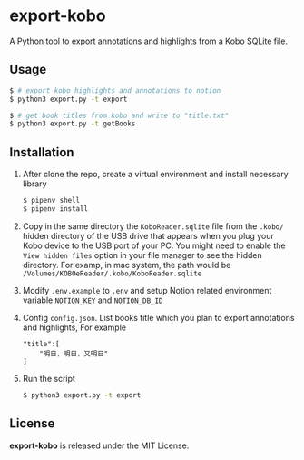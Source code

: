 # export-kobo

A Python tool to export annotations and highlights from a Kobo SQLite file.

## Usage
```bash
$ # export kobo highlights and annotations to notion
$ python3 export.py -t export

$ # get book titles from kobo and write to "title.txt"
$ python3 export.py -t getBooks
```
## Installation

1. After clone the repo, create a virtual environment and install necessary library
   ```bash
   $ pipenv shell
   $ pipenv install
   ```

2. Copy in the same directory the ``KoboReader.sqlite`` file
   from the ``.kobo/`` hidden directory of the USB drive
   that appears when you plug your Kobo device to the USB port of your PC.
   You might need to enable the ``View hidden files`` option
   in your file manager to see the hidden directory. 
   For examp, in mac system, the path would be ``/Volumes/KOBOeReader/.kobo/KoboReader.sqlite``

3. Modify ``.env.example`` to ``.env`` and setup Notion related environment variable ``NOTION_KEY`` and ``NOTION_DB_ID``

4. Config ``config.json``. List books title which you plan to export annotations and highlights, For example
    ```
    "title":[
        "明日，明日，又明日"
    ]
    ```

5. Run the script
    ```bash
    $ python3 export.py -t export
    ```

## License

**export-kobo** is released under the MIT License.



